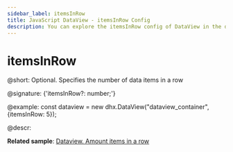 ```yaml
---
sidebar_label: itemsInRow
title: JavaScript DataView - itemsInRow Config 
description: You can explore the itemsInRow config of DataView in the documentation of the DHTMLX JavaScript UI library. Browse developer guides and API reference, try out code examples and live demos, and download a free 30-day evaluation version of DHTMLX Suite.
---
```


# itemsInRow

@short: Optional. Specifies the number of data items in a row

@signature: {'itemsInRow?: number;'}

@example:
const dataview = new dhx.DataView("dataview_container", {itemsInRow: 5});

@descr:

**Related sample**: [Dataview. Amount items in a row](https://snippet.dhtmlx.com/de4r8km3)

[comment]: # (@related: dataview/configuration.md#number-of-items-in-a-row)
